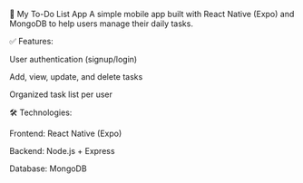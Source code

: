 📱 My To-Do List App
A simple mobile app built with React Native (Expo) and MongoDB to help users manage their daily tasks.

✅ Features:

User authentication (signup/login)

Add, view, update, and delete tasks

Organized task list per user

🛠️ Technologies:

Frontend: React Native (Expo)

Backend: Node.js + Express

Database: MongoDB
